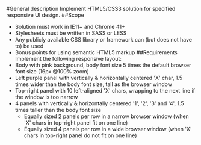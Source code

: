 #General description
Implement HTML5/CSS3 solution for specified responsive UI design.
##Scope
* Solution must work in IE11+ and Chrome 41+
* Stylesheets must be written in SASS or LESS
* Any publicly available CSS library or framework can (but does not have to) be used
* Bonus points for using semantic HTML5 markup
##Requirements
Implement the following responsive layout:
* Body with pink background, body font size 5 times the default browser font size (16px @100% zoom)
* Left purple panel with vertically & horizontally centered 'X' char, 1.5 times wider than the body font size, tall as the browser window
* Top-right panel with 10 left-aligned 'X' chars, wrapping to the next line if the window is too narrow
* 4 panels with vertically & horizontally centered '1', '2', '3' and '4', 1.5 times taller than the body font size
  * Equally sized 2 panels per row in a narrow browser window (when 'X' chars in top-right panel fit on one line)
  * Equally sized 4 panels per row in a wide browser window (when 'X' chars in top-right panel do not fit on one line)
